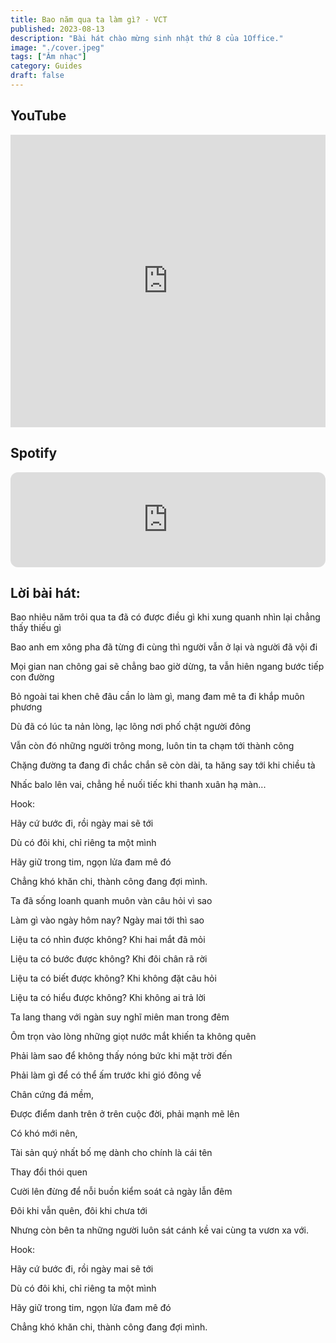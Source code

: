 ```yaml
---
title: Bao năm qua ta làm gì? - VCT
published: 2023-08-13
description: "Bài hát chào mừng sinh nhật thứ 8 của 1Office."
image: "./cover.jpeg"
tags: ["Âm nhạc"]
category: Guides
draft: false
---
```


<!-- Just copy the embed code from YouTube or other platforms, and paste it in the markdown file.

```yaml
---
title: Include Video in the Post
published: 2023-10-19
// ...
---

<iframe width="100%" height="468" src="https://www.youtube.com/embed/5gIf0_xpFPI?si=N1WTorLKL0uwLsU_" title="YouTube video player" frameborder="0" allowfullscreen></iframe>
``` -->

## YouTube
<iframe width="100%" height="468" src="https://www.youtube.com/embed/I1Tdn1eZV8M?si=58N8zS0DbtMizZNF" title="YouTube video player" frameborder="0" allow="accelerometer; autoplay; clipboard-write; encrypted-media; gyroscope; picture-in-picture; web-share" referrerpolicy="strict-origin-when-cross-origin" allowfullscreen></iframe>

## Spotify
<iframe style="border-radius:12px" src="https://open.spotify.com/embed/track/4vK5i1gV9OnCIAFHG6wZ0C?utm_source=generator&theme=0" width="100%" height="152" frameBorder="0" allowfullscreen="" allow="autoplay; clipboard-write; encrypted-media; fullscreen; picture-in-picture" loading="lazy"></iframe>

## Lời bài hát:
Bao nhiêu năm trôi qua ta đã có được điều gì khi xung quanh nhìn lại chẳng thấy thiếu gì

Bao anh em xông pha đã từng đi cùng thì người vẫn ở lại và người đã vội đi

Mọi gian nan chông gai sẽ chẳng bao giờ dừng, ta vẫn hiên ngang bước tiếp con đường

Bỏ ngoài tai khen chê đâu cần lo làm gì, mang đam mê ta đi khắp muôn phương

Dù đã có lúc ta nản lòng, lạc lõng nơi phố chật người đông

Vẫn còn đó những người trông mong, luôn tin ta chạm tới thành công

Chặng đường ta đang đi chắc chắn sẽ còn dài, ta hăng say tới khi chiều tà

Nhấc balo lên vai, chẳng hề nuối tiếc khi thanh xuân hạ màn...


Hook:


Hãy cứ bước đi, rồi ngày mai sẽ tới

Dù có đôi khi, chỉ riêng ta một mình

Hãy giữ trong tim, ngọn lửa đam mê đó

Chẳng khó khăn chi, thành công đang đợi mình.

Ta đã sống loanh quanh muôn vàn câu hỏi vì sao

Làm gì vào ngày hôm nay? Ngày mai tới thì sao

Liệu ta có nhìn được không? Khi hai mắt đã mỏi

Liệu ta có bước được không? Khi đôi chân rã rời

Liệu ta có biết được không? Khi không đặt câu hỏi

Liệu ta có hiểu được không? Khi không ai trả lời

Ta lang thang với ngàn suy nghĩ miên man trong đêm

Ôm trọn vào lòng những giọt nước mắt khiến ta không quên

Phải làm sao để không thấy nóng bức khi mặt trời đến

Phải làm gì để có thể ấm trước khi gió đông về

Chân cứng đá mềm,

Được điểm danh trên ở trên cuộc đời, phải mạnh mẽ lên

Có khó mới nên,

Tài sản quý nhất bố mẹ dành cho chính là cái tên

Thay đổi thói quen

Cười lên đừng để nỗi buồn kiểm soát cả ngày lẫn đêm

Đôi khi vẫn quên, đôi khi chưa tới

Nhưng còn bên ta những người luôn sát cánh kề vai cùng ta vươn xa với.


Hook:


Hãy cứ bước đi, rồi ngày mai sẽ tới

Dù có đôi khi, chỉ riêng ta một mình

Hãy giữ trong tim, ngọn lửa đam mê đó

Chẳng khó khăn chi, thành công đang đợi mình.
